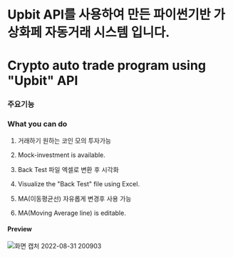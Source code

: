 # Upbit API를 사용하여 만든 파이썬기반 가상화페 자동거래 시스템 입니다.
# Crypto auto trade program using "Upbit" API

### 주요기능
### What you can do
1. 거래하기 원하는 코인 모의 투자가능
1. Mock-investment is available.

2. Back Test 파일 엑셀로 변환 후 시각화
2. Visualize the "Back Test" file using Excel.

3. MA(이동평균선) 자유롭게 변경후 사용 가능
3. MA(Moving Average line) is editable.

#### Preview

![화면 캡처 2022-08-31 200903](https://user-images.githubusercontent.com/93990321/187811286-e71e59ff-3580-41aa-bf0d-a4c5d6518c01.png)
